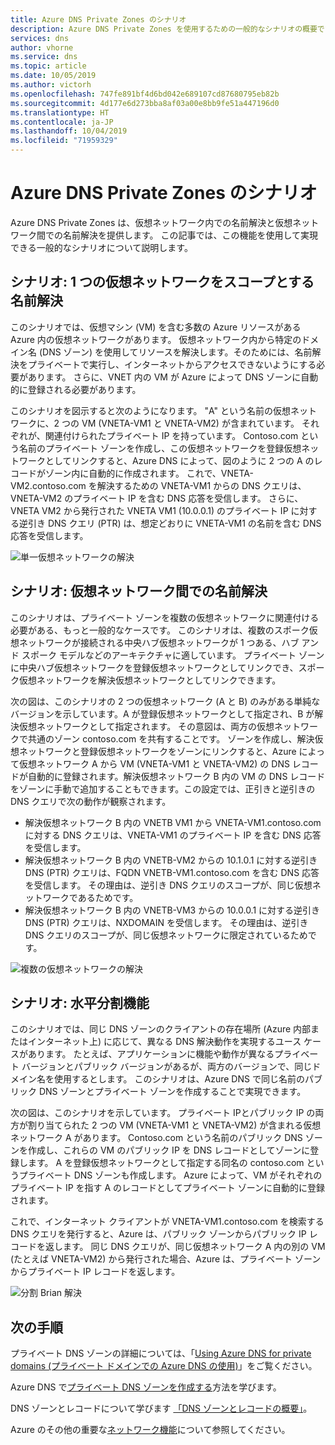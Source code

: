 ```yaml
---
title: Azure DNS Private Zones のシナリオ
description: Azure DNS Private Zones を使用するための一般的なシナリオの概要です。
services: dns
author: vhorne
ms.service: dns
ms.topic: article
ms.date: 10/05/2019
ms.author: victorh
ms.openlocfilehash: 747fe891bf4d6bd042e689107cd87680795eb82b
ms.sourcegitcommit: 4d177e6d273bba8af03a00e8bb9fe51a447196d0
ms.translationtype: HT
ms.contentlocale: ja-JP
ms.lasthandoff: 10/04/2019
ms.locfileid: "71959329"
---
```

# <a name="azure-dns-private-zones-scenarios"></a>Azure DNS Private Zones のシナリオ

Azure DNS Private Zones は、仮想ネットワーク内での名前解決と仮想ネットワーク間での名前解決を提供します。 この記事では、この機能を使用して実現できる一般的なシナリオについて説明します。

## <a name="scenario-name-resolution-scoped-to-a-single-virtual-network"></a>シナリオ: 1 つの仮想ネットワークをスコープとする名前解決
このシナリオでは、仮想マシン (VM) を含む多数の Azure リソースがある Azure 内の仮想ネットワークがあります。 仮想ネットワーク内から特定のドメイン名 (DNS ゾーン) を使用してリソースを解決します。そのためには、名前解決をプライベートで実行し、インターネットからアクセスできないようにする必要があります。 さらに、VNET 内の VM が Azure によって DNS ゾーンに自動的に登録される必要があります。 

このシナリオを図示すると次のようになります。 "A" という名前の仮想ネットワークに、2 つの VM (VNETA-VM1 と VNETA-VM2) が含まれています。 それぞれが、関連付けられたプライベート IP を持っています。 Contoso.com という名前のプライベート ゾーンを作成し、この仮想ネットワークを登録仮想ネットワークとしてリンクすると、Azure DNS によって、図のように 2 つの A のレコードがゾーン内に自動的に作成されます。 これで、VNETA-VM2.contoso.com を解決するための VNETA-VM1 からの DNS クエリは、VNETA-VM2 のプライベート IP を含む DNS 応答を受信します。 さらに、VNETA VM2 から発行された VNETA VM1 (10.0.0.1) のプライベート IP に対する逆引き DNS クエリ (PTR) は、想定どおりに VNETA-VM1 の名前を含む DNS 応答を受信します。 

![単一仮想ネットワークの解決](./media/private-dns-scenarios/single-vnet-resolution.png)

## <a name="scenario-name-resolution-across-virtual-networks"></a>シナリオ: 仮想ネットワーク間での名前解決

このシナリオは、プライベート ゾーンを複数の仮想ネットワークに関連付ける必要がある、もっと一般的なケースです。 このシナリオは、複数のスポーク仮想ネットワークが接続される中央ハブ仮想ネットワークが 1 つある、ハブ アンド スポーク モデルなどのアーキテクチャに適しています。 プライベート ゾーンに中央ハブ仮想ネットワークを登録仮想ネットワークとしてリンクでき、スポーク仮想ネットワークを解決仮想ネットワークとしてリンクできます。 

次の図は、このシナリオの 2 つの仮想ネットワーク (A と B) のみがある単純なバージョンを示しています。A が登録仮想ネットワークとして指定され、B が解決仮想ネットワークとして指定されます。 その意図は、両方の仮想ネットワークで共通のゾーン contoso.com を共有することです。 ゾーンを作成し、解決仮想ネットワークと登録仮想ネットワークをゾーンにリンクすると、Azure によって仮想ネットワーク A から VM (VNETA-VM1 と VNETA-VM2) の DNS レコードが自動的に登録されます。解決仮想ネットワーク B 内の VM の DNS レコードをゾーンに手動で追加することもできます。この設定では、正引きと逆引きの DNS クエリで次の動作が観察されます。
* 解決仮想ネットワーク B 内の VNETB VM1 から VNETA-VM1.contoso.com に対する DNS クエリは、VNETA-VM1 のプライベート IP を含む DNS 応答を受信します。
* 解決仮想ネットワーク B 内の VNETB-VM2 からの 10.1.0.1 に対する逆引き DNS (PTR) クエリは、FQDN VNETB-VM1.contoso.com を含む DNS 応答を受信します。 その理由は、逆引き DNS クエリのスコープが、同じ仮想ネットワークであるためです。 
* 解決仮想ネットワーク B 内の VNETB-VM3 からの 10.0.0.1 に対する逆引き DNS (PTR) クエリは、NXDOMAIN を受信します。 その理由は、逆引き DNS クエリのスコープが、同じ仮想ネットワークに限定されているためです。 


![複数の仮想ネットワークの解決](./media/private-dns-scenarios/multi-vnet-resolution.png)

## <a name="scenario-split-horizon-functionality"></a>シナリオ: 水平分割機能

このシナリオでは、同じ DNS ゾーンのクライアントの存在場所 (Azure 内部またはインターネット上) に応じて、異なる DNS 解決動作を実現するユース ケースがあります。 たとえば、アプリケーションに機能や動作が異なるプライベート バージョンとパブリック バージョンがあるが、両方のバージョンで、同じドメイン名を使用するとします。 このシナリオは、Azure DNS で同じ名前のパブリック DNS ゾーンとプライベート ゾーンを作成することで実現できます。

次の図は、このシナリオを示しています。 プライベート IPとパブリック IP の両方が割り当てられた 2 つの VM (VNETA-VM1 と VNETA-VM2) が含まれる仮想ネットワーク A があります。 Contoso.com という名前のパブリック DNS ゾーンを作成し、これらの VM のパブリック IP を DNS レコードとしてゾーンに登録します。 A を登録仮想ネットワークとして指定する同名の contoso.com というプライベート DNS ゾーンも作成します。 Azure によって、VM がそれぞれのプライベート IP を指す A のレコードとしてプライベート ゾーンに自動的に登録されます。

これで、インターネット クライアントが VNETA-VM1.contoso.com を検索する DNS クエリを発行すると、Azure は、パブリック ゾーンからパブリック IP レコードを返します。 同じ DNS クエリが、同じ仮想ネットワーク A 内の別の VM (たとえば VNETA-VM2) から発行された場合、Azure は、プライベート ゾーンからプライベート IP レコードを返します。 

![分割 Brian 解決](./media/private-dns-scenarios/split-brain-resolution.png)

## <a name="next-steps"></a>次の手順
プライベート DNS ゾーンの詳細については、「[Using Azure DNS for private domains (プライベート ドメインでの Azure DNS の使用)](private-dns-overview.md)」をご覧ください。

Azure DNS で[プライベート DNS ゾーンを作成する](./private-dns-getstarted-powershell.md)方法を学びます。

DNS ゾーンとレコードについて学びます [「DNS ゾーンとレコードの概要」](dns-zones-records.md)。

Azure のその他の重要な[ネットワーク機能](../networking/networking-overview.md)について参照してください。

